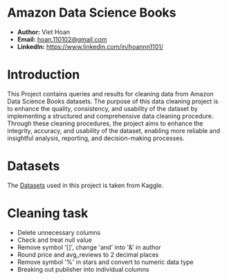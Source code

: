 # Amazon Data Science Books
- **Author:** Viet Hoan
- **Email:** hoan.110102@gmail.com
- **LinkedIn:** https://www.linkedin.com/in/hoannn1101/

# Introduction
This Project contains queries and results for cleaning data from Amazon Data Science Books datasets. The purpose of this data cleaning project is to enhance the quality, consistency, and usability of the dataset by implementing a structured and comprehensive data cleaning procedure. Through these cleaning procedures, the project aims to enhance the integrity, accuracy, and usability of the dataset, enabling more reliable and insightful analysis, reporting, and decision-making processes.

# Datasets
The [Datasets](https://www.kaggle.com/datasets/die9origephit/amazon-data-science-books) used in this project is taken from Kaggle.

# Cleaning task
- Delete unnecessary columns
- Check and treat null value
- Remove symbol '[]', change 'and' into '&' in author
- Round price and avg_reviews to 2 decimal places
- Remove symbol '%' in stars and convert to numeric data type
- Breaking out publisher into individual columns

